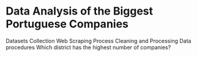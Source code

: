 # Data Analysis of the Biggest Portuguese Companies 
Datasets Collection
Web Scraping Process
Cleaning and Processing Data procedures
Which district has the highest number of companies?

